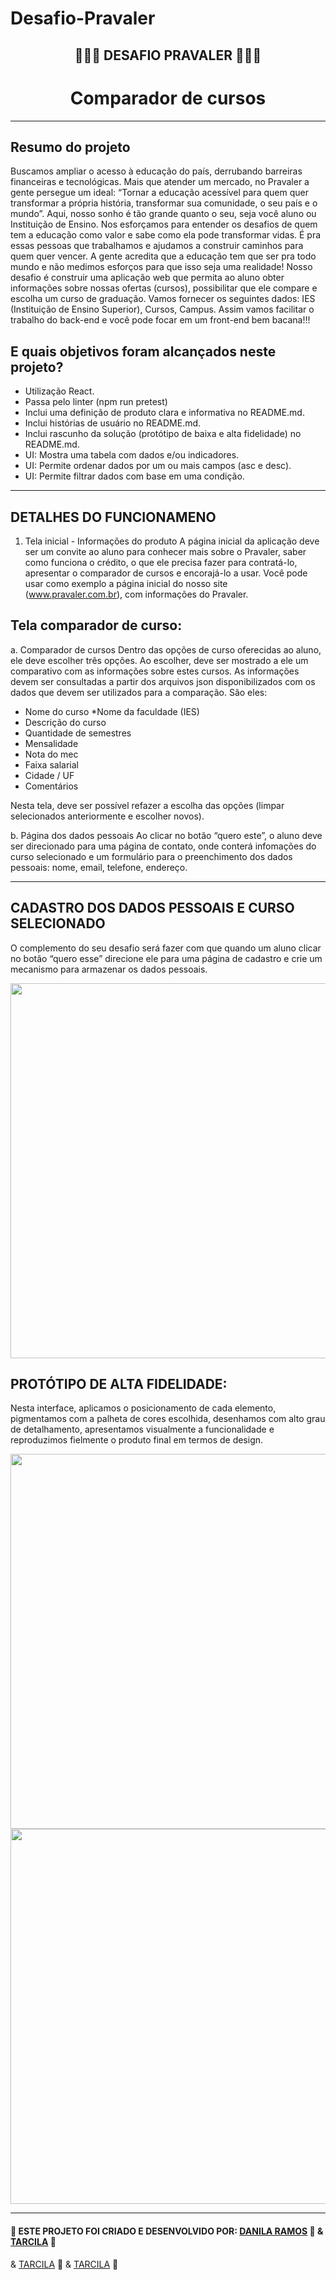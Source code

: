 # Desafio-Pravaler
##  <div align="center"> 💚💛🧡 DESAFIO PRAVALER 🧡💛💚 </div>

# <div align="center"> Comparador de cursos </div>

<!-- ### <div align="center"> Acesse o projeto completo [CLICANDO AQUI](https://vanessanmenezes.github.io/SAP009-data-lovers/src) </div> -->

***

## Resumo do projeto

Buscamos ampliar o acesso à educação do país, derrubando barreiras financeiras e
tecnológicas.
Mais que atender um mercado, no Pravaler a gente persegue um ideal: “Tornar a educação
acessível para quem quer transformar a própria história, transformar sua comunidade, o seu
país e o mundo”. Aqui, nosso sonho é tão grande quanto o seu, seja você aluno ou
Instituição de Ensino.
Nos esforçamos para entender os desafios de quem tem a educação como valor e sabe
como ela pode transformar vidas. É pra essas pessoas que trabalhamos e ajudamos a
construir caminhos para quem quer vencer. A gente acredita que a educação tem que ser
pra todo mundo e não medimos esforços para que isso seja uma realidade!
Nosso desafio é construir uma aplicação web que permita ao aluno obter informações sobre
nossas ofertas (cursos), possibilitar que ele compare e escolha um curso de graduação.
Vamos fornecer os seguintes dados: IES (Instituição de Ensino Superior), Cursos, Campus.
Assim vamos facilitar o trabalho do back-end e você pode focar em um front-end bem
bacana!!!


## E quais objetivos foram alcançados neste projeto?

* Utilização React.
* Passa pelo linter (npm run pretest)
* Inclui uma definição de produto clara e informativa no README.md.
* Inclui histórias de usuário no README.md.
* Inclui rascunho da solução (protótipo de baixa e alta fidelidade) no README.md.
* UI: Mostra uma tabela com dados e/ou indicadores.
* UI: Permite ordenar dados por um ou mais campos (asc e desc).
* UI: Permite filtrar dados com base em uma condição.


***

## DETALHES DO FUNCIONAMENO

1. Tela inicial - Informações do produto
A página inicial da aplicação deve ser um convite ao aluno para conhecer mais sobre o
Pravaler, saber como funciona o crédito, o que ele precisa fazer para contratá-lo, apresentar
o comparador de cursos e encorajá-lo a usar.
Você pode usar como exemplo a página inicial do nosso site (www.pravaler.com.br), com
informações do Pravaler.

<!-- IMAGEM -->

## Tela comparador de curso:

a. Comparador de cursos
Dentro das opções de curso oferecidas ao aluno, ele deve escolher três opções. Ao escolher,
deve ser mostrado a ele um comparativo com as informações sobre estes cursos.
As informações devem ser consultadas a partir dos arquivos json disponibilizados com os
dados que devem ser utilizados para a comparação. São eles:

* Nome do curso
*Nome da faculdade (IES)
* Descrição do curso
* Quantidade de semestres
* Mensalidade
* Nota do mec
* Faixa salarial
* Cidade / UF
* Comentários

Nesta tela, deve ser possível refazer a escolha das opções (limpar selecionados
anteriormente e escolher novos).

<!-- imagem -->

b. Página dos dados pessoais
Ao clicar no botão “quero este”, o aluno deve ser direcionado para uma página de contato,
onde conterá infomações do curso selecionado e um formulário para o preenchimento dos
dados pessoais: nome, email, telefone, endereço.

<!-- imagem -->

***

## CADASTRO DOS DADOS PESSOAIS E CURSO SELECIONADO

O complemento do seu desafio será fazer com que quando um aluno clicar no botão “quero
esse” direcione ele para uma página de cadastro e crie um mecanismo para armazenar os
dados pessoais.

<img src= "src/historias-usuarios.png" width = "800px" height = "600px"/> 

## PROTÓTIPO DE ALTA FIDELIDADE:

Nesta interface, aplicamos o posicionamento de cada elemento, pigmentamos com a
palheta de cores escolhida, desenhamos com alto grau de detalhamento, apresentamos
visualmente a funcionalidade e reproduzimos fielmente o produto final em termos de design.

<img src= "src/prototipo-alta1.png" width = "800px" height = "600px"/> 
<img src= "src/prototipo-alta2.png" width = "800px" height = "600px"/>




***

#### 🧡 ESTE PROJETO FOI CRIADO E DESENVOLVIDO POR: [DANILA RAMOS](https://github.com/DanilaRamos) 💛 & [TARCILA](https://github.com/VanessaNMenezes) 💚
& [TARCILA](https://github.com/VanessaNMenezes) 💚 & [TARCILA](https://github.com/VanessaNMenezes) 💚
